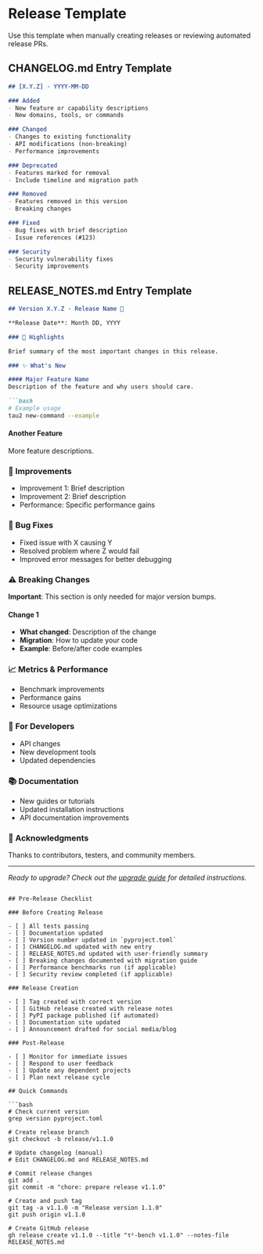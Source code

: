# Release Template

Use this template when manually creating releases or reviewing automated release PRs.

## CHANGELOG.md Entry Template

```markdown
## [X.Y.Z] - YYYY-MM-DD

### Added
- New feature or capability descriptions
- New domains, tools, or commands

### Changed  
- Changes to existing functionality
- API modifications (non-breaking)
- Performance improvements

### Deprecated
- Features marked for removal
- Include timeline and migration path

### Removed
- Features removed in this version
- Breaking changes

### Fixed
- Bug fixes with brief description
- Issue references (#123)

### Security
- Security vulnerability fixes
- Security improvements
```

## RELEASE_NOTES.md Entry Template

```markdown
## Version X.Y.Z - Release Name 🚀

**Release Date**: Month DD, YYYY

### 🌟 Highlights

Brief summary of the most important changes in this release.

### ✨ What's New

#### Major Feature Name
Description of the feature and why users should care.

```bash
# Example usage
tau2 new-command --example
```

#### Another Feature
More feature descriptions.

### 🔧 Improvements

- Improvement 1: Brief description
- Improvement 2: Brief description  
- Performance: Specific performance gains

### 🐛 Bug Fixes

- Fixed issue with X causing Y
- Resolved problem where Z would fail
- Improved error messages for better debugging

### ⚠️ Breaking Changes

**Important**: This section is only needed for major version bumps.

#### Change 1
- **What changed**: Description of the change
- **Migration**: How to update your code
- **Example**: Before/after code examples

### 📈 Metrics & Performance

- Benchmark improvements
- Performance gains
- Resource usage optimizations

### 🔄 For Developers

- API changes
- New development tools
- Updated dependencies

### 📚 Documentation

- New guides or tutorials
- Updated installation instructions
- API documentation improvements

### 🙏 Acknowledgments

Thanks to contributors, testers, and community members.

---

*Ready to upgrade? Check out the [upgrade guide](UPGRADE.md) for detailed instructions.*
```

## Pre-Release Checklist

### Before Creating Release

- [ ] All tests passing
- [ ] Documentation updated
- [ ] Version number updated in `pyproject.toml`
- [ ] CHANGELOG.md updated with new entry
- [ ] RELEASE_NOTES.md updated with user-friendly summary
- [ ] Breaking changes documented with migration guide
- [ ] Performance benchmarks run (if applicable)
- [ ] Security review completed (if applicable)

### Release Creation

- [ ] Tag created with correct version
- [ ] GitHub release created with release notes
- [ ] PyPI package published (if automated)
- [ ] Documentation site updated
- [ ] Announcement drafted for social media/blog

### Post-Release

- [ ] Monitor for immediate issues
- [ ] Respond to user feedback
- [ ] Update any dependent projects
- [ ] Plan next release cycle

## Quick Commands

```bash
# Check current version
grep version pyproject.toml

# Create release branch
git checkout -b release/v1.1.0

# Update changelog (manual)
# Edit CHANGELOG.md and RELEASE_NOTES.md

# Commit release changes
git add .
git commit -m "chore: prepare release v1.1.0"

# Create and push tag
git tag -a v1.1.0 -m "Release version 1.1.0"
git push origin v1.1.0

# Create GitHub release
gh release create v1.1.0 --title "τ²-bench v1.1.0" --notes-file RELEASE_NOTES.md
```
